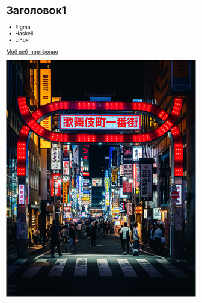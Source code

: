 # Заголовок1

+ Figma
+ Haskell
+ Linux

[Моё веб-портфолио](https://meijohnson.github.io/webportfolio/)

![motivation](motivate_photo.jpg)
